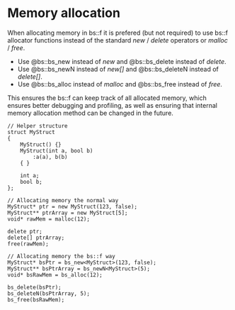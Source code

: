 Memory allocation
===============
When allocating memory in bs::f it is prefered (but not required) to use bs::f allocator functions instead of the standard *new* / *delete* operators or *malloc* / *free*.

- Use @bs::bs_new instead of *new* and @bs::bs_delete instead of *delete*.
- Use @bs::bs_newN instead of *new[]* and @bs::bs_deleteN instead of *delete[]*.
- Use @bs::bs_alloc instead of *malloc* and @bs::bs_free instead of *free*.

This ensures the bs::f can keep track of all allocated memory, which ensures better debugging and profiling, as well as ensuring that internal memory allocation method can be changed in the future.

~~~~~~~~~~~~~{.cpp}
// Helper structure
struct MyStruct 
{ 
	MyStruct() {}
	MyStruct(int a, bool b)
		:a(a), b(b)
	{ }
	
	int a; 
	bool b; 
};

// Allocating memory the normal way
MyStruct* ptr = new MyStruct(123, false);
MyStruct** ptrArray = new MyStruct[5];
void* rawMem = malloc(12);

delete ptr;
delete[] ptrArray;
free(rawMem);

// Allocating memory the bs::f way
MyStruct* bsPtr = bs_new<MyStruct>(123, false);
MyStruct** bsPtrArray = bs_newN<MyStruct>(5);
void* bsRawMem = bs_alloc(12);

bs_delete(bsPtr);
bs_deleteN(bsPtrArray, 5);
bs_free(bsRawMem);
~~~~~~~~~~~~~